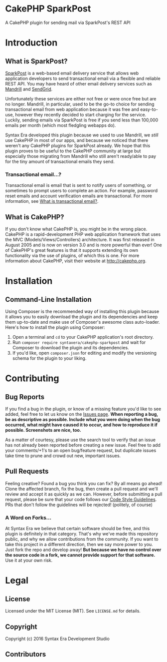 # CakePHP SparkPost
A CakePHP plugin for sending mail via SparkPost's REST API

# Introduction
## What is SparkPost?
[SparkPost](https://www.sparkpost.com) is a web-based email delivery service that allows web application developers to
send transactional email via a flexible and reliable REST API. You may have heard of other email delivery services such
as [Mandrill](https://mandrillapp.com) and [SendGrid](https://sendgrid.com).

Unfortunately these services are either not free or were once free but are no longer. Mandrill, in particular, used to 
be the go-to choice for sending transactional email from web application because it was free and easy-to-use, however 
they recently decided to start charging for the service. Luckily, sending emails via SparkPost is free if you send less
than 100,000 emails per month (which most fledgling webapps do).

Syntax Era developed this plugin because we used to use Mandrill, we *still* use CakePHP in most of our apps, and 
because we noticed that there weren't any CakePHP plugins for SparkPost already. We hope that this plugin proves to be
useful to the CakePHP community at large but especially those migrating from Mandrill who still aren't ready/able to
pay for the tiny amount of transactional emails they send.

### Transactional email...?
Transactional email is email that is sent to notify users of something, or sometimes to prompt users to complete an
action. For example, password reset emails and account verification emails are transactional. For more information, see 
[What is transactional email?](https://blog.mailchimp.com/what-is-transactional-email).

## What is CakePHP?
If you don't know what CakePHP is, you might be in the wrong place. CakePHP is a rapid-development PHP web application
framework that uses the MVC (Models/Views/Controllers) architecture. It was first released in August 2005 and is now on
version 3.0 and is more powerful than ever! One of CakePHP's great features is that it supports extending its own 
functionality via the use of plugins, of which this is one. For more information about CakePHP, visit their website at
http://cakephp.org.

# Installation
## Command-Line Installation
Using Composer is the recommended way of installing this plugin because it allows you to easily download the plugin and 
its dependencies and keep them up-to-date and make use of Composer's awesome class auto-loader. Here's how to install 
the plugin using Composer:

1. Open a terminal and `cd` to your CakePHP application's root directory.
2. Run `composer require syntaxera/cakephp-sparkpost` and wait for Composer to download the plugin and its dependencies.
3. If you'd like, open `composer.json` for editing and modify the versioning schema for the plugin to your liking.

# Contributing
## Bug Reports
If you find a bug in the plugin, or know of a missing feature you'd like to see added, feel free to let us know on the 
[Issues page](https://github.com/syntaxera/cakephp-sparkpost/issues). **When reporting a bug, be as descriptive as 
possible. Include what you were doing when the bug occurred, what might have caused it to occur, and how to reproduce it
if possible. Screenshots are nice, too.**

As a matter of courtesy, please use the search tool to verify that an issue has not already been reported before 
creating a new issue. Feel free to add your comments/+1's to an open bug/feature request, but duplicate issues take time 
to prune and crowd out new, important issues.

## Pull Requests
Feeling creative? Found a bug you think you can fix? By all means go ahead! Clone the affected branch, fix the bug, then 
create a pull request and we'll review and accept it as quickly as we can. However, before submitting a pull request, 
please be sure that your code follows our [Code Style Guidelines](http://syntaxera.io/pages/codestyle). PRs that don't 
follow the guidelines will be rejected! (politely, of course)

### A Word on Forks...
At Syntax Era we believe that certain software should be free, and this plugin is definitely in that category. That's 
why we've made this repository public, and why we allow contributions from the community. If you want to take this 
project in a different direction, then we say more power to you. Just fork the repo and develop away! **But because we
have no control over the source code in a fork, we cannot provide support for that software.** Use it at your own risk.

# Legal
## License
Licensed under the MIT License (MIT). See `LICENSE.md` for details.

## Copyright
Copyright (c) 2016 Syntax Era Development Studio

## Contributors
